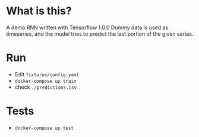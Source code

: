 # What is this?

A demo RNN written with Tensorflow 1.0.0
Dummy data is used as timeseries, and the model tries to predict the last portion
of the given series.

# Run

- Edit `fixtures/config.yaml`
- `docker-compose up train`
- check `./predictions.csv`

# Tests

- `docker-compose up test`

